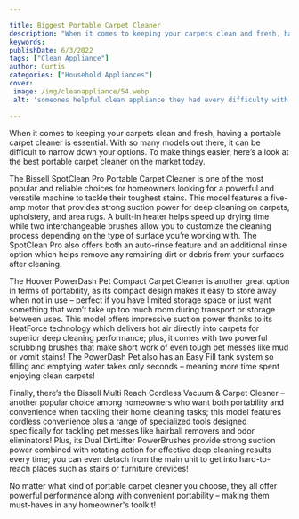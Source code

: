 ```yaml
---

title: Biggest Portable Carpet Cleaner
description: "When it comes to keeping your carpets clean and fresh, having a portable carpet cleaner is essential. With so many models out ther...scroll on and keep learning"
keywords: 
publishDate: 6/3/2022
tags: ["Clean Appliance"]
author: Curtis
categories: ["Household Appliances"]
cover: 
 image: /img/cleanappliance/54.webp
 alt: 'someones helpful clean appliance they had every difficulty with prior'

---
```


When it comes to keeping your carpets clean and fresh, having a portable carpet cleaner is essential. With so many models out there, it can be difficult to narrow down your options. To make things easier, here’s a look at the best portable carpet cleaner on the market today.

The Bissell SpotClean Pro Portable Carpet Cleaner is one of the most popular and reliable choices for homeowners looking for a powerful and versatile machine to tackle their toughest stains. This model features a five-amp motor that provides strong suction power for deep cleaning on carpets, upholstery, and area rugs. A built-in heater helps speed up drying time while two interchangeable brushes allow you to customize the cleaning process depending on the type of surface you’re working with. The SpotClean Pro also offers both an auto-rinse feature and an additional rinse option which helps remove any remaining dirt or debris from your surfaces after cleaning.

The Hoover PowerDash Pet Compact Carpet Cleaner is another great option in terms of portability, as its compact design makes it easy to store away when not in use – perfect if you have limited storage space or just want something that won’t take up too much room during transport or storage between uses. This model offers impressive suction power thanks to its HeatForce technology which delivers hot air directly into carpets for superior deep cleaning performance; plus, it comes with two powerful scrubbing brushes that make short work of even tough pet messes like mud or vomit stains! The PowerDash Pet also has an Easy Fill tank system so filling and emptying water takes only seconds – meaning more time spent enjoying clean carpets! 

Finally, there’s the Bissell Multi Reach Cordless Vacuum & Carpet Cleaner – another popular choice among homeowners who want both portability and convenience when tackling their home cleaning tasks; this model features cordless convenience plus a range of specialized tools designed specifically for tackling pet messes like hairball removers and odor eliminators! Plus, its Dual DirtLifter PowerBrushes provide strong suction power combined with rotating action for effective deep cleaning results every time; you can even detach from the main unit to get into hard-to-reach places such as stairs or furniture crevices! 

No matter what kind of portable carpet cleaner you choose, they all offer powerful performance along with convenient portability – making them must-haves in any homeowner's toolkit!
